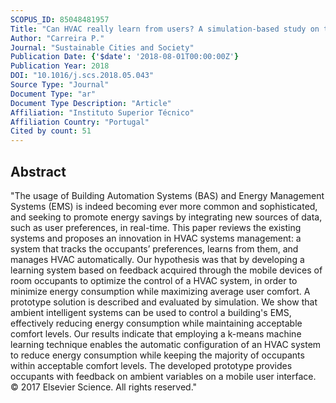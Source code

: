 ```yaml
---
SCOPUS_ID: 85048481957
Title: "Can HVAC really learn from users? A simulation-based study on the effectiveness of voting for comfort and energy use optimization"
Author: "Carreira P."
Journal: "Sustainable Cities and Society"
Publication Date: {'$date': '2018-08-01T00:00:00Z'}
Publication Year: 2018
DOI: "10.1016/j.scs.2018.05.043"
Source Type: "Journal"
Document Type: "ar"
Document Type Description: "Article"
Affiliation: "Instituto Superior Técnico"
Affiliation Country: "Portugal"
Cited by count: 51
---
```


## Abstract
"The usage of Building Automation Systems (BAS) and Energy Management Systems (EMS) is indeed becoming ever more common and sophisticated, and seeking to promote energy savings by integrating new sources of data, such as user preferences, in real-time. This paper reviews the existing systems and proposes an innovation in HVAC systems management: a system that tracks the occupants’ preferences, learns from them, and manages HVAC automatically. Our hypothesis was that by developing a learning system based on feedback acquired through the mobile devices of room occupants to optimize the control of a HVAC system, in order to minimize energy consumption while maximizing average user comfort. A prototype solution is described and evaluated by simulation. We show that ambient intelligent systems can be used to control a building's EMS, effectively reducing energy consumption while maintaining acceptable comfort levels. Our results indicate that employing a k-means machine learning technique enables the automatic configuration of an HVAC system to reduce energy consumption while keeping the majority of occupants within acceptable comfort levels. The developed prototype provides occupants with feedback on ambient variables on a mobile user interface. © 2017 Elsevier Science. All rights reserved."
